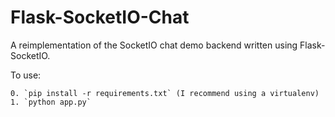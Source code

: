 # Flask-SocketIO-Chat
A reimplementation of the SocketIO chat demo backend written using Flask-SocketIO. 

To use:

	0. `pip install -r requirements.txt` (I recommend using a virtualenv)
	1. `python app.py`
